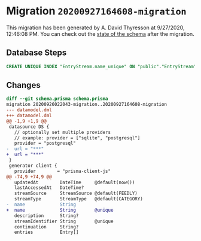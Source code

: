 # Migration `20200927164608-migration`

This migration has been generated by A. David Thyresson at 9/27/2020, 12:46:08 PM.
You can check out the [state of the schema](./schema.prisma) after the migration.

## Database Steps

```sql
CREATE UNIQUE INDEX "EntryStream.name_unique" ON "public"."EntryStream"("name")
```

## Changes

```diff
diff --git schema.prisma schema.prisma
migration 20200926022043-migration..20200927164608-migration
--- datamodel.dml
+++ datamodel.dml
@@ -1,9 +1,9 @@
 datasource DS {
   // optionally set multiple providers
   // example: provider = ["sqlite", "postgresql"]
   provider = "postgresql"
-  url = "***"
+  url = "***"
 }
 generator client {
   provider        = "prisma-client-js"
@@ -74,9 +74,9 @@
   updatedAt        DateTime     @default(now())
   lastAccessedAt   DateTime?
   streamSource     StreamSource @default(FEEDLY)
   streamType       StreamType   @default(CATEGORY)
-  name             String
+  name             String       @unique
   description      String?
   streamIdentifier String       @unique
   continuation     String?
   entries          Entry[]
```


